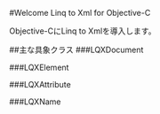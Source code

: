#Welcome Linq to Xml for Objective-C

Objective-CにLinq to Xmlを導入します。


##主な具象クラス
###LQXDocument

###LQXElement

###LQXAttribute

###LQXName

